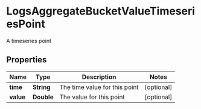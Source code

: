 

# LogsAggregateBucketValueTimeseriesPoint

A timeseries point

## Properties

Name | Type | Description | Notes
------------ | ------------- | ------------- | -------------
**time** | **String** | The time value for this point |  [optional]
**value** | **Double** | The value for this point |  [optional]



